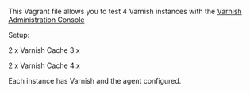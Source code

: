 This Vagrant file allows you to test 4 Varnish instances  with the [Varnish Administration Console](https://www.varnish-software.com/product/varnish-administration-console-0)

Setup:

2 x Varnish Cache 3.x

2 x Varnish Cache 4.x

Each instance has Varnish and the agent configured.

